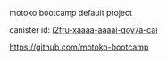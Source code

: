 motoko bootcamp default project

canister id: [i2fru-xaaaa-aaaai-qoy7a-cai](https://a4gq6-oaaaa-aaaab-qaa4q-cai.raw.ic0.app/?id=i2fru-xaaaa-aaaai-qoy7a-cai)

https://github.com/motoko-bootcamp
